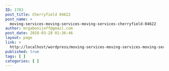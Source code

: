 ```yaml
---
ID: 1783
post_title: Cherryfield 04622
post_name: >
  moving-services-moving-services-moving-services-cherryfield-04622
author: mrgabonijeff@gmail.com
post_date: 2018-03-28 01:36:46
layout: page
link: >
  http://localhost/wordpress/moving-services-moving-services-moving-services-cherryfield-04622/
published: true
tags: [ ]
categories: [ ]
---
```

